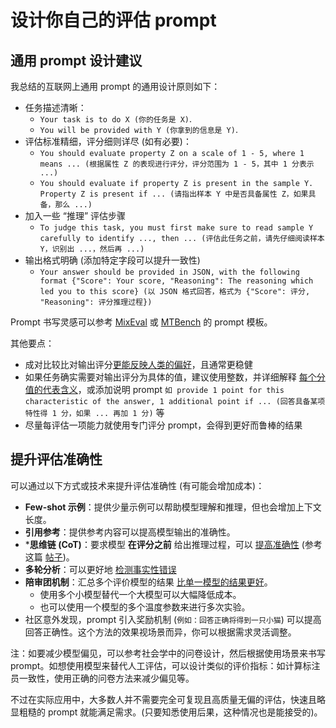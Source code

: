 # 设计你自己的评估 prompt

## 通用 prompt 设计建议
我总结的互联网上通用 prompt 的通用设计原则如下：
- 任务描述清晰：
	- `Your task is to do X (你的任务是 X)`. 
	- `You will be provided with Y (你拿到的信息是 Y)`.
- 评估标准精细，评分细则详尽 (如有必要)：
	- `You should evaluate property Z on a scale of 1 - 5, where 1 means ... (根据属性 Z 的表现进行评分，评分范围为 1 - 5，其中 1 分表示 ...)`
	- `You should evaluate if property Z is present in the sample Y. Property Z is present if ... (请指出样本 Y 中是否具备属性 Z，如果具备，那么 ...)`
- 加入一些 “推理” 评估步骤
	- `To judge this task, you must first make sure to read sample Y carefully to identify ..., then ... (评估此任务之前，请先仔细阅读样本 Y，识别出 ...，然后再 ...)`
- 输出格式明确 (添加特定字段可以提升一致性)
	- `Your answer should be provided in JSON, with the following format {"Score": Your score, "Reasoning": The reasoning which led you to this score} (以 JSON 格式回答，格式为 {"Score": 评分, "Reasoning": 评分推理过程})`

Prompt 书写灵感可以参考 [MixEval](https://github.com/huggingface/lighteval/blob/main/src/lighteval/tasks/extended/mix_eval/judge_prompts.pyy) 或 [MTBench](https://github.com/huggingface/lighteval/blob/main/src/lighteval/tasks/extended/mt_bench/judge_prompt_templates.py) 的 prompt 模板。

其他要点：
- 成对比较比对输出评分[更能反映人类的偏好](https://arxiv.org/abs/2403.16950)，且通常更稳健
- 如果任务确实需要对输出评分为具体的值，建议使用整数，并详细解释 [每个分值的代表含义](https://x.com/seungonekim/status/1749289437165769177)，或添加说明 prompt `如 provide 1 point for this characteristic of the answer, 1 additional point if ... (回答具备某项特性得 1 分，如果 ... 再加 1 分)` 等
- 尽量每评估一项能力就使用专门评分 prompt，会得到更好而鲁棒的结果

## 提升评估准确性
可以通过以下方式或技术来提升评估准确性 (有可能会增加成本)：
- **Few-shot 示例**：提供少量示例可以帮助模型理解和推理，但也会增加上下文长度。
- **引用参考**：提供参考内容可以提高模型输出的准确性。
- ***思维链 (CoT)**：要求模型 **在评分之前** 给出推理过程，可以 [提高准确性](https://arxiv.org/abs/2212.08073) (参考这篇 [帖子](https://x.com/seungonekim/status/1749289437165769177))。
- **多轮分析**：可以更好地 [检测事实性错误](https://arxiv.org/abs/2305.13281)
- **陪审团机制**：汇总多个评价模型的结果 [比单一模型的结果更好](https://arxiv.org/abs/2404.18796)。 
	- 使用多个小模型替代一个大模型可以大幅降低成本。
	- 也可以使用一个模型的多个温度参数来进行多次实验。
- 社区意外发现，prompt 引入奖励机制 (`例如：回答正确将得到一只小猫`) 可以提高回答正确性。这个方法的效果视场景而异，你可以根据需求灵活调整。

注：如要减少模型偏见，可以参考社会学中的问卷设计，然后根据使用场景来书写 prompt。如想使用模型来替代人工评估，可以设计类似的评价指标：如计算标注员一致性，使用正确的问卷方法来减少偏见等。

不过在实际应用中，大多数人并不需要完全可复现且高质量无偏的评估，快速且略显粗糙的 prompt 就能满足需求。(只要知悉使用后果，这种情况也是能接受的)。
